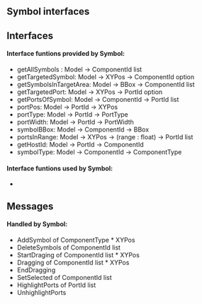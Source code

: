 ## Symbol interfaces

## Interfaces

#### Interface funtions provided by Symbol:

* getAllSymbols : Model -> ComponentId list
* getTargetedSymbol: Model -> XYPos -> ComponentId option
* getSymbolsInTargetArea: Model -> BBox -> ComponentId list
* getTargetedPort: Model -> XYPos -> PortId option
* getPortsOfSymbol: Model -> ComponentId -> PortId list
* portPos: Model -> PortId -> XYPos
* portType: Model -> PortId -> PortType
* portWidth: Model -> PortId -> PortWidth
* symbolBBox: Model -> ComponentId -> BBox
* portsInRange: Model -> XYPos -> (range : float) -> PortId list
* getHostId: Model -> PortId -> ComponentId
* symbolType: Model -> ComponentId -> ComponentType

#### Interface funtions used by Symbol:
-

## Messages

#### Handled by Symbol:
* AddSymbol of ComponentType * XYPos 
* DeleteSymbols of ComponentId list
* StartDraging of ComponentId list * XYPos
* Dragging of ComponentId list * XYPos
* EndDragging 
* SetSelected of ComponentId list
* HighlightPorts of PortId list
* UnhighlightPorts

